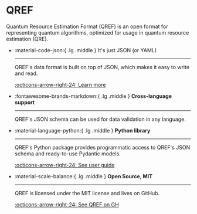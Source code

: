# QREF

Quantum Resource Estimation Format (QREF) is an open format for representing
quantum algorithms, optimized for usage in quantum resource estimation (QRE).

<div class="grid cards" markdown>

-   :material-code-json:{ .lg .middle } It's just JSON (or YAML)

    ---

    QREF's data format is built on top of JSON, which makes it easy to
    write and read.

    [:octicons-arrow-right-24: Learn more](format)

-   :fontawesome-brands-markdown:{ .lg .middle } __Cross-language support__

    ---

    QREF's JSON schema can be used for data validation in any language.

-   :material-language-python:{ .lg .middle } __Python library__

    ---

    QREF's Python package provides programmatic access
    to QREF's JSON schema and ready-to-use Pydantic models.


    [:octicons-arrow-right-24: See user guide](library/userguide)

-   :material-scale-balance:{ .lg .middle } __Open Source, MIT__

    ---

    QREF is licensed under the MIT license and lives on GitHub.

    [:octicons-arrow-right-24: See QREF on GH](https://github.com/psiq/hqar)

</div>
